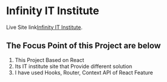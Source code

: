 # Infinity IT Institute

Live Site link[Infinity IT Institute](https://infinity-institute.netlify.app/).

## The Focus Point of this Project are below

1. This Project Based on React
2. Its IT institute site that Provide different solution
3. I have used Hooks, Router, Context API of React Feature

